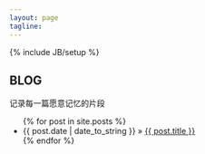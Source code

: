 ```yaml
---
layout: page
tagline: 
---
```

{% include JB/setup %}
    
## BLOG 

记录每一篇愿意记忆的片段

<ul class="posts">
  {% for post in site.posts %}
    <li><span>{{ post.date | date_to_string }}</span> &raquo; <a href="{{ BASE_PATH }}{{ post.url }}">{{ post.title }}</a></li>
  {% endfor %}
</ul>


